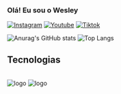 ### Olá! Eu sou o Wesley

[![Instagram](https://img.shields.io/badge/Instagram-E4405F?style=for-the-badge&logo=instagram&logoColor=white)](https://instagram.com/wesley.fzz)
[![Youtube](https://img.shields.io/badge/YouTube-FF0000?style=for-the-badge&logo=youtube&logoColor=white)](https://youtube.com/wesley.fzz)
[![Tiktok](https://img.shields.io/badge/TikTok-000000?style=for-the-badge&logo=tiktok&logoColor=white)](https://tiktok.com/wesleyfzz_)

![Anurag's GitHub stats](https://github-readme-stats.vercel.app/api?username=anuraghazra&show_icons=true&theme=dracula)
![Top Langs](https://github-readme-stats.vercel.app/api/top-langs/?username=anuraghazra&layout=compact)

## Tecnologias ##
<div style="display: inline_block"><br/>
    <img alt="logo" src="https://img.shields.io/badge/HTML5-E34F26?style=for-the-badge&logo=html5&logoColor=white">
    <img alt="logo" src="https://img.shields.io/badge/CSS3-1572B6?style=for-the-badge&logo=css3&logoColor=white">
</div><br/>
